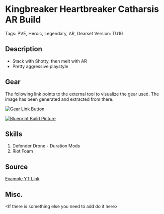 # Kingbreaker Heartbreaker Catharsis AR Build 

Tags: PVE, Heroic, Legendary, AR, Gearset
Version: TU16

## Description

* Stack with Shotty, then melt with AR
* Pretty aggressive playstyle

## Gear

The following link points to the external tool to visualize the gear used.
The image has been generated and extracted from there.

[![Gear Link Button]({{site.baseurl}}/assets/images/gear-button.png)](https://mxswat.github.io/mx-division-builds/#/CwVgtAzAnG4ExgIxLsMAGDX0C4TIiwWUTkMwoz0PLGJQUopzgUPqeytEiK89zAafAdhYg0aROmII4ANjDBMADnBMcieQinpk8RaNypCidfwu4QQA)

[![Blueprint Build Picture]({{site.baseurl}}/assets/images/Kingbreaker-Heartbreaker-Catharsis.jpg)]({{site.baseurl}}/assets/images/Kingbreaker-Heartbreaker-Catharsis.jpg)

## Skills

1. Defender Drone - Duration Mods
2. Riot Foam

## Source

[Example YT Link](https://youtu.be/4iazlXuqUUg?t=44)

## Misc.

\<If there is something else you need to add do it here>